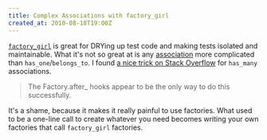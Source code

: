 ```yaml
---
title: Complex Associations with factory_girl
created_at: 2010-08-18T19:00Z
---
```

[`factory_girl`][factory_girl] is great for DRYing up test code and making tests isolated and maintainable. What it's not so great at is any [association][associations] more complicated than `has_one`/`belongs_to`. I found [a nice trick on Stack Overflow][stack_overflow] for `has_many` associations.

> The Factory.after_ hooks appear to be the only way to do this successfully.

It's a shame, because it makes it really painful to use factories. What used to be a one-line call to create whatever you need becomes writing your own factories that call `factory_girl` factories.

[associations]: http://api.rubyonrails.org/classes/ActiveRecord/Associations/ClassMethods.html
[factory_girl]: http://github.com/thoughtbot/factory_girl
[stack_overflow]: http://stackoverflow.com/questions/2937326/populating-an-association-with-children-in-factory-girl
